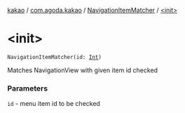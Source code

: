 [kakao](../../index.md) / [com.agoda.kakao](../index.md) / [NavigationItemMatcher](index.md) / [&lt;init&gt;](.)

# &lt;init&gt;

`NavigationItemMatcher(id: `[`Int`](https://kotlinlang.org/api/latest/jvm/stdlib/kotlin/-int/index.html)`)`

Matches NavigationView with given item id checked

### Parameters

`id` - menu item id to be checked